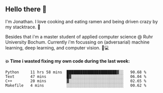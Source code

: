 ## Hello there 👋

I'm Jonathan. I love cooking and eating ramen and being driven crazy by my stacktrace. 🍜

Besides that i'm a master student of applied computer science @ Ruhr University Bochum. 
Currently i'm focussing on (adversarial) machine learning, deep learning, and computer vision. 🔬💻

#### 💥 Time i wasted fixing my own code during the last week:

<!--START_SECTION:waka-->

```text
Python     11 hrs 58 mins  ██████████████████████▓░░   90.68 %
Text       47 mins         █▓░░░░░░░░░░░░░░░░░░░░░░░   06.04 %
C++        20 mins         ▓░░░░░░░░░░░░░░░░░░░░░░░░   02.65 %
Makefile   4 mins          ░░░░░░░░░░░░░░░░░░░░░░░░░   00.62 %
```

<!--END_SECTION:waka-->
